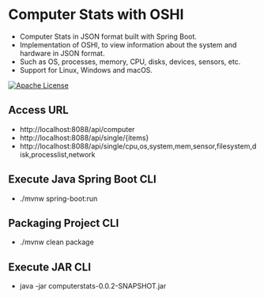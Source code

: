 # Computer Stats with OSHI
- Computer Stats in JSON format built with Spring Boot.
- Implementation of OSHI, to view information about the system and hardware in JSON format.
- Such as OS, processes, memory, CPU, disks, devices, sensors, etc.
- Support for Linux, Windows and macOS.

[![Apache License](https://img.shields.io/badge/license-Apache_2.0-blue.svg)](https://www.apache.org/licenses/LICENSE-2.0)

## Access URL
- http://localhost:8088/api/computer
- http://localhost:8088/api/single/{items}
- http://localhost:8088/api/single/cpu,os,system,mem,sensor,filesystem,disk,processlist,network

## Execute Java Spring Boot CLI
- ./mvnw spring-boot:run

## Packaging Project CLI
- ./mvnw clean package

## Execute JAR CLI
- java -jar computerstats-0.0.2-SNAPSHOT.jar